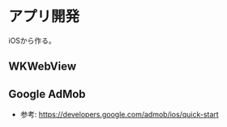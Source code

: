 # アプリ開発

iOSから作る。

## WKWebView

## Google AdMob

- 参考: https://developers.google.com/admob/ios/quick-start

